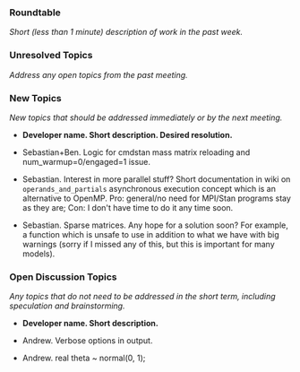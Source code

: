 ### Roundtable
_Short (less than 1 minute) description of work in the past week._


### Unresolved Topics
_Address any open topics from the past meeting._

### New Topics
_New topics that should be addressed immediately or by the next
meeting._

* __Developer name.  Short description.  Desired resolution.__
 
* Sebastian+Ben. Logic for cmdstan mass matrix reloading and num_warmup=0/engaged=1 issue.

* Sebastian. Interest in more parallel stuff? Short documentation in wiki on `operands_and_partials` asynchronous execution concept which is an alternative to OpenMP. Pro: general/no need for MPI/Stan programs stay as they are; Con: I don't have time to do it any time soon.

* Sebastian. Sparse matrices. Any hope for a solution soon? For example, a function which is unsafe to use in addition to what we have with big warnings (sorry if I missed any of this, but this is important for many models).

### Open Discussion Topics
_Any topics that do not need to be addressed in the short term,
including speculation and brainstorming._

* __Developer name.  Short description.__

* Andrew.  Verbose options in output.

* Andrew.  real theta ~ normal(0, 1);
